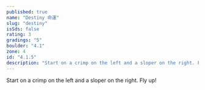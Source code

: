 ```yaml
---
published: true
name: "Destiny 命運"
slug: "destiny"
isSds: false
rating: 3
gradings: "5"
boulder: "4.1"
zone: 4
id: "4.1.5"
description: "Start on a crimp on the left and a sloper on the right. Fly up!"
---
```


Start on a crimp on the left and a sloper on the right. Fly up!
